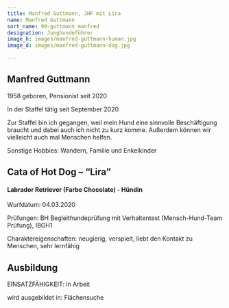 ```yaml
---
title: Manfred Guttmann, JHF mit Lira
name: Manfred Guttmann
sort_name: 99-guttmann manfred
designation: Junghundeführer
image_h: images/manfred-guttmann-human.jpg
image_d: images/manfred-guttmann-dog.jpg

---
```

## Manfred Guttmann

1958 geboren, Pensionist seit 2020

In der Staffel tätig seit September 2020

Zur Staffel bin ich gegangen, weil mein Hund eine sinnvolle Beschäftigung braucht und dabei auch ich nicht zu kurz komme. Außerdem können wir vielleicht auch mal Menschen helfen.

Sonstige Hobbies: Wandern,  Familie und Enkelkinder

## Cata of Hot Dog – “Lira”

#### Labrador Retriever (Farbe Chocolate) - Hündin

Wurfdatum: 04.03.2020

Prüfungen:  BH Begleithundeprüfung mit Verhaltentest (Mensch-Hund-Team Prüfung), IBGH1

Charaktereigenschaften: neugierig, verspielt, liebt den Kontakt zu Menschen, sehr lernfähig

## Ausbildung

EINSATZFÄHIGKEIT: in Arbeit

wird ausgebildet in: Flächensuche